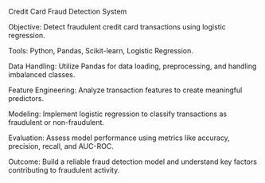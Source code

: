 Credit Card Fraud Detection System

Objective: Detect fraudulent credit card transactions using logistic regression.

Tools: Python, Pandas, Scikit-learn, Logistic Regression.

Data Handling: Utilize Pandas for data loading, preprocessing, and handling imbalanced classes.

Feature Engineering: Analyze transaction features to create meaningful predictors.

Modeling: Implement logistic regression to classify transactions as fraudulent or non-fraudulent.

Evaluation: Assess model performance using metrics like accuracy, precision, recall, and AUC-ROC.

Outcome: Build a reliable fraud detection model and understand key factors contributing to fraudulent activity.
